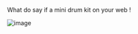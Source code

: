 What do say if a mini drum kit on your web !

![image](https://github.com/darshan1005/javaScript_projects/assets/114302987/144d27ed-59f4-4ce5-8ed5-168d4065f0a6)
